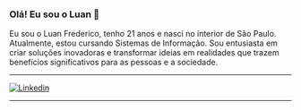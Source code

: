 ### Olá! Eu sou o Luan 👋

Eu sou o Luan Frederico, tenho 21 anos e nasci no interior de São Paulo. Atualmente, estou cursando Sistemas de Informação. Sou entusiasta em criar soluções inovadoras e transformar ideias em realidades que trazem benefícios significativos para as pessoas e a sociedade.


<hr>

[![Linkedin](https://img.shields.io/badge/LinkedIn-0077B5?style=for-the-badge&logo=linkedin&logoColor=white)](https://www.linkedin.com/in/luan-frederico-a9b3a2206/)

<hr>


